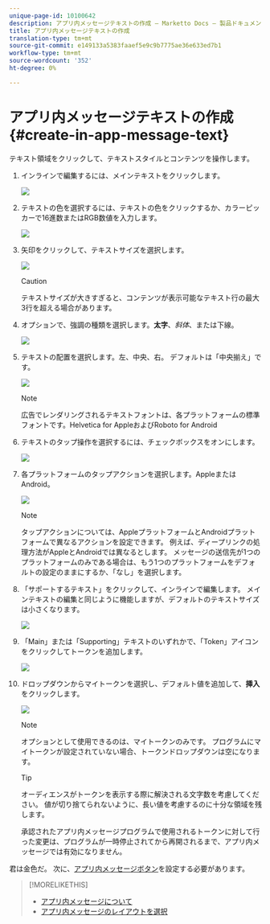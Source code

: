 ```yaml
---
unique-page-id: 10100642
description: アプリ内メッセージテキストの作成 — Marketto Docs — 製品ドキュメント
title: アプリ内メッセージテキストの作成
translation-type: tm+mt
source-git-commit: e149133a5383faaef5e9c9b7775ae36e633ed7b1
workflow-type: tm+mt
source-wordcount: '352'
ht-degree: 0%

---
```



# アプリ内メッセージテキストの作成{#create-in-app-message-text}

テキスト領域をクリックして、テキストスタイルとコンテンツを操作します。

1. インラインで編集するには、メインテキストをクリックします。

   ![](assets/image2016-5-6-9-3a56-3a56.png)

1. テキストの色を選択するには、テキストの色をクリックするか、カラーピッカーで16進数またはRGB数値を入力します。

   ![](assets/image2016-5-6-9-3a59-3a1.png)

1. 矢印をクリックして、テキストサイズを選択します。

   ![](assets/image2016-5-6-10-3a6-3a51.png)

   >[!CAUTION]
   >
   >テキストサイズが大きすぎると、コンテンツが表示可能なテキスト行の最大3行を超える場合があります。

1. オプションで、強調の種類を選択します。**太字**、*斜体*、または下線。

   ![](assets/image2016-5-6-10-3a15-3a32.png)

1. テキストの配置を選択します。左、中央、右。 デフォルトは「中央揃え」です。

   ![](assets/image2016-5-6-10-3a18-3a45.png)

   >[!NOTE]
   >
   >広告でレンダリングされるテキストフォントは、各プラットフォームの標準フォントです。Helvetica for AppleおよびRoboto for Android

1. テキストのタップ操作を選択するには、チェックボックスをオンにします。

   ![](assets/image2016-5-6-10-3a20-3a41.png)

1. 各プラットフォームのタップアクションを選択します。AppleまたはAndroid。

   ![](assets/image2016-5-6-10-3a22-3a12.png)

   >[!NOTE]
   >
   >タップアクションについては、AppleプラットフォームとAndroidプラットフォームで異なるアクションを設定できます。 例えば、ディープリンクの処理方法がAppleとAndroidでは異なるとします。 メッセージの送信先が1つのプラットフォームのみである場合は、もう1つのプラットフォームをデフォルトの設定のままにするか、「なし」を選択します。

1. 「サポートするテキスト」をクリックして、インラインで編集します。 メインテキストの編集と同じように機能しますが、デフォルトのテキストサイズは小さくなります。

   ![](assets/image2016-5-6-10-3a26-3a27.png)

1. 「Main」または「Supporting」テキストのいずれかで、「Token」アイコンをクリックしてトークンを追加します。

   ![](assets/image2016-5-6-10-3a29-3a2.png)

1. ドロップダウンからマイトークンを選択し、デフォルト値を追加して、**挿入**&#x200B;をクリックします。

   ![](assets/mytoken.png)

   >[!NOTE]
   >
   >オプションとして使用できるのは、マイトークンのみです。 プログラムにマイトークンが設定されていない場合、トークンドロップダウンは空になります。

   >[!TIP]
   >
   >オーディエンスがトークンを表示する際に解決される文字数を考慮してください。 値が切り捨てられないように、長い値を考慮するのに十分な領域を残します。

   承認されたアプリ内メッセージプログラムで使用されるトークンに対して行った変更は、プログラムが一時停止されてから再開されるまで、アプリ内メッセージでは有効になりません。

君は金色だ。 次に、[アプリ内メッセージボタン](set-up-the-in-app-message-button.md)を設定する必要があります。

>[!MORELIKETHIS]
>
>* [アプリ内メッセージについて](../../../../product-docs/mobile-marketing/in-app-messages/understanding-in-app-messages.md)
>* [アプリ内メッセージのレイアウトを選択](choose-a-layout-for-your-in-app-message.md)

>



